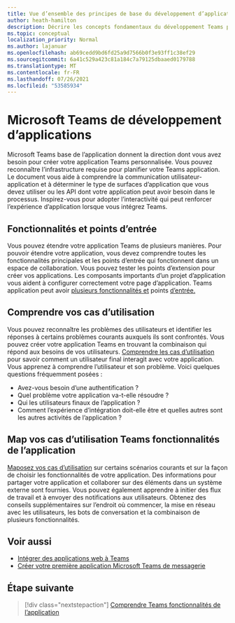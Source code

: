 ```yaml
---
title: Vue d’ensemble des principes de base du développement d’applications
author: heath-hamilton
description: Décrire les concepts fondamentaux du développement Teams plateformes.
ms.topic: conceptual
localization_priority: Normal
ms.author: lajanuar
ms.openlocfilehash: ab69cedd9bd6fd25a9d7566b0f3e93ff1c38ef29
ms.sourcegitcommit: 6a41c529a423c81a184c7a79125dbaaed0179788
ms.translationtype: MT
ms.contentlocale: fr-FR
ms.lasthandoff: 07/26/2021
ms.locfileid: "53585934"
---
```

# <a name="microsoft-teams-app-development-fundamentals"></a>Microsoft Teams de développement d’applications

Microsoft Teams base de l’application donnent la direction dont vous avez besoin pour créer votre application Teams personnalisée. Vous pouvez reconnaître l’infrastructure requise pour planifier votre Teams application. Le document vous aide à comprendre la communication utilisateur-application et à déterminer le type de surfaces d’application que vous devez utiliser ou les API dont votre application peut avoir besoin dans le processus. Inspirez-vous pour adopter l’interactivité qui peut renforcer l’expérience d’application lorsque vous intégrez Teams.

## <a name="capabilities-and-entry-points"></a>Fonctionnalités et points d’entrée

Vous pouvez étendre votre application Teams de plusieurs manières. Pour pouvoir étendre votre application, vous devez comprendre toutes les fonctionnalités principales et les points d’entrée qui fonctionnent dans un espace de collaboration. Vous pouvez tester les points d’extension pour créer vos applications. Les composants importants d’un projet d’application vous aident à configurer correctement votre page d’application. Teams application peut avoir [plusieurs fonctionnalités et](../concepts/capabilities-overview.md) points [d’entrée.](../concepts/extensibility-points.md)

## <a name="understand-your-use-cases"></a>Comprendre vos cas d’utilisation

Vous pouvez reconnaître les problèmes des utilisateurs et identifier les réponses à certains problèmes courants auxquels ils sont confrontés. Vous pouvez créer votre application Teams en trouvant la combinaison qui répond aux besoins de vos utilisateurs. [Comprendre les cas d’utilisation](../concepts/design/understand-use-cases.md) pour savoir comment un utilisateur final interagit avec votre application. Vous apprenez à comprendre l’utilisateur et son problème. Voici quelques questions fréquemment posées :

* Avez-vous besoin d’une authentification ?
* Quel problème votre application va-t-elle résoudre ?
* Qui les utilisateurs finaux de l’application ?
* Comment l’expérience d’intégration doit-elle être et quelles autres sont les autres activités de l’application ?

## <a name="map-your-use-cases-to-teams-app-capabilities"></a>Map vos cas d’utilisation Teams fonctionnalités de l’application

[Maposez vos cas d’utilisation](../concepts/design/map-use-cases.md) sur certains scénarios courants et sur la façon de choisir les fonctionnalités de votre application. Des informations pour partager votre application et collaborer sur des éléments dans un système externe sont fournies. Vous pouvez également apprendre à initier des flux de travail et à envoyer des notifications aux utilisateurs. Obtenez des conseils supplémentaires sur l’endroit où commencer, la mise en réseau avec les utilisateurs, les bots de conversation et la combinaison de plusieurs fonctionnalités.

## <a name="see-also"></a>Voir aussi

* [Intégrer des applications web à Teams](../samples/integrating-web-apps.md)
* [Créer votre première application Microsoft Teams de messagerie](../build-your-first-app/build-first-app-overview.md) 

## <a name="next-step"></a>Étape suivante

> [!div class="nextstepaction"]
> [Comprendre Teams fonctionnalités de l’application](capabilities-overview.md)

